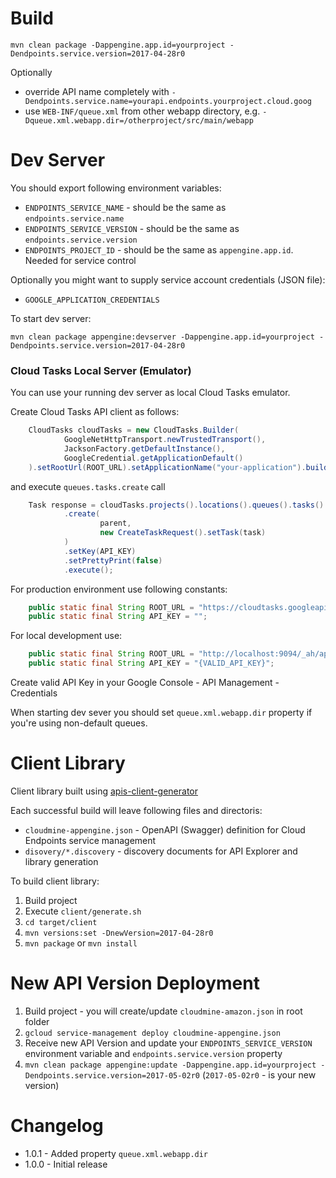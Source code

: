 # Build

`mvn clean package -Dappengine.app.id=yourproject -Dendpoints.service.version=2017-04-28r0`

Optionally 

* override API name completely with `-Dendpoints.service.name=yourapi.endpoints.yourproject.cloud.goog`
* use `WEB-INF/queue.xml` from other webapp directory, e.g. `-Dqueue.xml.webapp.dir=/otherproject/src/main/webapp`

# Dev Server

You should export following environment variables:
 
* `ENDPOINTS_SERVICE_NAME` - should be the same as `endpoints.service.name`
* `ENDPOINTS_SERVICE_VERSION` - should be the same as `endpoints.service.version`
* `ENDPOINTS_PROJECT_ID` - should be the same as `appengine.app.id`. Needed for service control

Optionally you might want to supply service account credentials (JSON file):

* `GOOGLE_APPLICATION_CREDENTIALS`

To start dev server:

`mvn clean package appengine:devserver -Dappengine.app.id=yourproject -Dendpoints.service.version=2017-04-28r0`

### Cloud Tasks Local Server (Emulator)

You can use your running dev server as local Cloud Tasks emulator.

Create Cloud Tasks API client as follows:

```java
    CloudTasks cloudTasks = new CloudTasks.Builder(
            GoogleNetHttpTransport.newTrustedTransport(),
            JacksonFactory.getDefaultInstance(),
            GoogleCredential.getApplicationDefault()
    ).setRootUrl(ROOT_URL).setApplicationName("your-application").build();
```
and execute `queues.tasks.create` call
```java
    Task response = cloudTasks.projects().locations().queues().tasks()
            .create(
                    parent,
                    new CreateTaskRequest().setTask(task)
            )
            .setKey(API_KEY)
            .setPrettyPrint(false)
            .execute();
```
For production environment use following constants:
```java
    public static final String ROOT_URL = "https://cloudtasks.googleapis.com/";
    public static final String API_KEY = "";
```
For local development use:
```java
    public static final String ROOT_URL = "http://localhost:9094/_ah/api/cloudtasks/";
    public static final String API_KEY = "{VALID_API_KEY}";
```
Create valid API Key in your Google Console - API Management - Credentials

When starting dev sever you should set `queue.xml.webapp.dir` property if you're using non-default queues. 

# Client Library

Client library built using [apis-client-generator](https://github.com/google/apis-client-generator)
 
Each successful build will leave following files and directoris:

* `cloudmine-appengine.json` - OpenAPI (Swagger) definition for Cloud Endpoints service management
* `disovery/*.discovery` - discovery documents for API Explorer and library generation

To build client library:

1. Build project
2. Execute `client/generate.sh`
3. `cd target/client`
4. `mvn versions:set -DnewVersion=2017-04-28r0`
5. `mvn package` or `mvn install`

# New API Version Deployment

1. Build project - you will create/update `cloudmine-amazon.json` in root folder 
2. `gcloud service-management deploy cloudmine-appengine.json`
3. Receive new API Version and update your `ENDPOINTS_SERVICE_VERSION` environment variable and `endpoints.service.version` property
4. `mvn clean package appengine:update -Dappengine.app.id=yourproject -Dendpoints.service.version=2017-05-02r0` (`2017-05-02r0` - is your new version)

# Changelog

* 1.0.1 - Added property `queue.xml.webapp.dir`
* 1.0.0 - Initial release